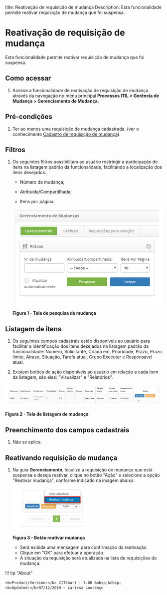 title: Reativação de requisição de mudança
Description: Esta funcionalidade permite reativar requisição de mudança que foi suspensa.
# Reativação de requisição de mudança

Esta funcionalidade permite reativar requisição de mudança que foi suspensa.

Como acessar
--------------

1. Acesse a funcionalidade de reativação de requisição de mudança através da navegação no menu principal 
**Processos ITIL > Gerência de Mudança > Gerenciamento de Mudança**.

Pré-condições
---------------

1. Ter ao menos uma requisição de mudança cadastrada. (ver o conhecimento [Cadastro de requisição de mudança](/pt-br/citsmart-platform-7/processes/change/register-change.html)).

Filtros
---------

1. Os seguintes filtros possibilitam ao usuário restringir a participação de itens na listagem padrão da funcionalidade, 
facilitando a localização dos itens desejados:

    - Número da mudança;

    - Atribuída/Compartilhada;

    - Itens por página.

    ![Pesquisa](images/reat-mud.img1.png)

    **Figura 1 - Tela de pesquisa de mudança**

Listagem de itens
------------------

1. Os seguintes campos cadastrais estão disponíveis ao usuário para facilitar a identificação dos itens desejados na listagem 
padrão da funcionalidade: Número, Solicitante, Criada em, Prioridade, Prazo, Prazo limite, Atraso, Situação, Tarefa atual, 
Grupo Executor e Responsável atual.

2. Existem botões de ação disponíveis ao usuário em relação a cada item da listagem, são eles: "Visualizar" e "Relatórios".

![Listagem](images/reat-mud.img2.png)

**Figura 2 - Tela de listagem de mudança**

Preenchimento dos campos cadastrais
-------------------------------------

1. Não se aplica.

Reativando requisição de mudança
---------------------------------

1. Na guia **Gerenciamento**, localize a requisição de mudança que está suspensa e deseja reativar, clique no botão "Ação"
e selecione a opção "Reativar mudança", conforme indicado na imagem abaixo:

    ![Reativar](images/reat-mud.img3.png)
    
    **Figura 3 - Botão reativar mudança**
    
    - Será exibida uma mensagem para confirmação da reativação.
    - Clique em "OK" para efetuar a operação.
    - A situação da requisição será atualizada na lista de requisições de mudança.
    
!!! tip "About"

    <b>Product/Version:</b> CITSmart | 7.00 &nbsp;&nbsp;
    <b>Updated:</b>07/12/2019 – Larissa Lourenço
